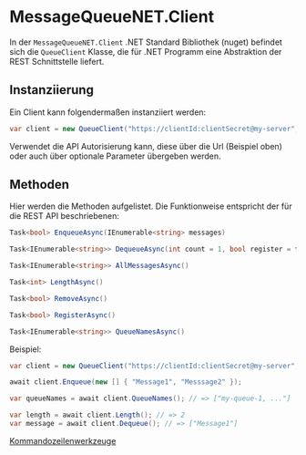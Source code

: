 # MessageQueueNET.Client

In der `MessageQueueNET.Client` .NET Standard Bibliothek (nuget) befindet sich die `QueueClient` Klasse, die für .NET Programm eine Abstraktion der REST Schnittstelle liefert.

## Instanziierung 

Ein Client kann folgendermaßen instanziiert werden:

```csharp
var client = new QueueClient("https://clientId:clientSecret@my-server", "my-queue-1");
```

Verwendet die API Autorisierung kann, diese über die Url (Beispiel oben) oder auch über optionale Parameter übergeben werden.

## Methoden

Hier werden die Methoden aufgelistet. Die Funktionweise entspricht der für die REST API beschriebenen:

```csharp
Task<bool> EnqueueAsync(IEnumerable<string> messages)
```

```csharp
Task<IEnumerable<string>> DequeueAsync(int count = 1, bool register = false)
```

```csharp
Task<IEnumerable<string>> AllMessagesAsync()
```

```csharp
Task<int> LengthAsync()
```

```csharp
Task<bool> RemoveAsync()
```

```csharp
Task<bool> RegisterAsync()
```

```csharp
Task<IEnumerable<string>> QueueNamesAsync()
```

Beispiel:

```csharp
var client = new QueueClient("https://clientId:clientSecret@my-server", "my-queue-1");

await client.Enqueue(new [] { "Message1", "Messsage2" });

var queueNames = await client.QueueNames(); // => ["my-queue-1, ..."]

var length = await client.Length(); // => 2
var message = await client.Dequeue(); // => ["Message1"]
```

[Kommandozeilenwerkzeuge](../console/tools_de.md)